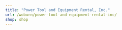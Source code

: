 ```yaml
---
title: "Power Tool and Equipment Rental, Inc."
url: /woburn/power-tool-and-equipment-rental-inc/
shop: shop
---
```

